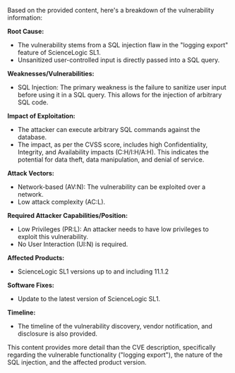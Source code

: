 Based on the provided content, here's a breakdown of the vulnerability information:

**Root Cause:**
- The vulnerability stems from a SQL injection flaw in the "logging export" feature of ScienceLogic SL1.
- Unsanitized user-controlled input is directly passed into a SQL query.

**Weaknesses/Vulnerabilities:**
- SQL Injection: The primary weakness is the failure to sanitize user input before using it in a SQL query. This allows for the injection of arbitrary SQL code.

**Impact of Exploitation:**
- The attacker can execute arbitrary SQL commands against the database.
- The impact, as per the CVSS score, includes high Confidentiality, Integrity, and Availability impacts (C:H/I:H/A:H). This indicates the potential for data theft, data manipulation, and denial of service.

**Attack Vectors:**
- Network-based (AV:N): The vulnerability can be exploited over a network.
- Low attack complexity (AC:L).

**Required Attacker Capabilities/Position:**
- Low Privileges (PR:L): An attacker needs to have low privileges to exploit this vulnerability.
- No User Interaction (UI:N) is required.

**Affected Products:**
- ScienceLogic SL1 versions up to and including 11.1.2

**Software Fixes:**
- Update to the latest version of ScienceLogic SL1.

**Timeline:**
- The timeline of the vulnerability discovery, vendor notification, and disclosure is also provided.

This content provides more detail than the CVE description, specifically regarding the vulnerable functionality ("logging export"), the nature of the SQL injection, and the affected product version.